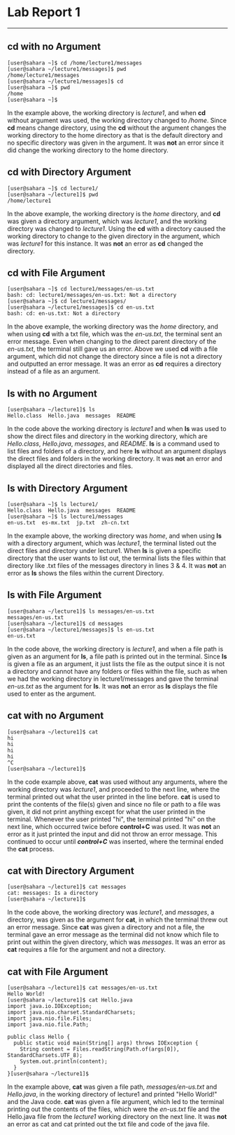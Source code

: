 # Lab Report 1
---

## cd with no Argument
```
[user@sahara ~]$ cd /home/lecture1/messages
[user@sahara ~/lecture1/messages]$ pwd
/home/lecture1/messages
[user@sahara ~/lecture1/messages]$ cd
[user@sahara ~]$ pwd
/home
[user@sahara ~]$
```
In the example above, the working directory is *lecture1*, and when **cd** without argument was used, the working directory changed to */home*. Since **cd** means change directory, using the **cd** without the argument changes the working directory to the home directory as that is the default directory and no specific directory was given in the argument.
It was **not** an error since it did change the working directory to the home directory.


## cd with Directory Argument
```
[user@sahara ~]$ cd lecture1/
[user@sahara ~/lecture1]$ pwd
/home/lecture1
```
In the above example, the working directory is the *home* directory, and **cd** was given a directory argument, which was *lecture1*, and the working directory was changed to *lecture1*. Using the **cd** with a directory caused the working directory to change to the given directory in the argument, which was *lecture1* for this instance.
It was **not** an error as **cd** changed the directory.


## cd with File Argument
```
[user@sahara ~]$ cd lecture1/messages/en-us.txt 
bash: cd: lecture1/messages/en-us.txt: Not a directory
[user@sahara ~]$ cd lecture1/messages/
[user@sahara ~/lecture1/messages]$ cd en-us.txt 
bash: cd: en-us.txt: Not a directory
```
In the above example, the working directory was the *home* directory, and when using **cd** with a txt file, which was the *en-us.txt*, the terminal sent an error message. Even when changing to the direct parent directory of the *en-us.txt*, the terminal still gave us an error. Above we used **cd** with a file argument, which did not change the directory since a file is not a directory and outputted an error message.
It was an error as **cd** requires a directory instead of a file as an argument.


## ls with no Argument
```
[user@sahara ~/lecture1]$ ls
Hello.class  Hello.java  messages  README
```
In the code above the working directory is *lecture1* and when **ls** was used to show the direct files and directory in the working directory, which are *Hello.class*, *Hello.java*, *messages*, and *README*. **ls** is a command used to list files and folders of a directory, and here **ls** without an argument displays the direct files and folders in the working directory.
It was **not** an error and displayed all the direct directories and files.

## ls with Directory Argument
```
[user@sahara ~]$ ls lecture1/
Hello.class  Hello.java  messages  README
[user@sahara ~]$ ls lecture1/messages
en-us.txt  es-mx.txt  jp.txt  zh-cn.txt
```
In the example above, the working directory was *home*, and when using **ls** with a directory argument, which was *lecture1*, the terminal listed out the direct files and directory under lecture1. When **ls** is given a specific directory that the user wants to list out, the terminal lists the files within that directory like .txt files of the messages directory in lines 3 & 4.
It was **not** an error as **ls** shows the files within the current Directory.

## ls with File Argument
```
[user@sahara ~/lecture1]$ ls messages/en-us.txt
messages/en-us.txt
[user@sahara ~/lecture1]$ cd messages
[user@sahara ~/lecture1/messages]$ ls en-us.txt
en-us.txt
```
In the code above, the working directory is *lecture1*, and when a file path is given as an argument for **ls**, a file path is printed out in the terminal. Since **ls** is given a file as an argument, it just lists the file as the output since it is not a directory and cannot have any folders or files within the file, such as when we had the working directory in lecture1/messages and gave the terminal *en-us.txt* as the argument for **ls**.
It was **not** an error as **ls** displays the file used to enter as the argument.

## cat with no Argument
```
[user@sahara ~/lecture1]$ cat
hi
hi
hi
hi
^C
[user@sahara ~/lecture1]$
```
In the code example above, **cat** was used without any arguments, where the working directory was *lecture1*, and proceeded to the next line, where the terminal printed out what the user printed in the line before. **cat** is used to print the contents of the file(s) given and since no file or path to a file was given, it did not print anything except for what the user printed in the terminal. Whenever the user printed "hi", the terminal printed "hi" on the next line, which occurred twice before **control+C** was used.
It was **not** an error as it just printed the input and did not throw an error message. This continued to occur until ***control+C*** was inserted, where the terminal ended the **cat** process.

## cat with Directory Argument
```
[user@sahara ~/lecture1]$ cat messages
cat: messages: Is a directory
[user@sahara ~/lecture1]$
```
In the code above, the working directory was *lecture1*, and *messages*, a directory, was given as the argument for **cat**, in which the terminal threw out an error message. Since **cat** was given a directory and not a file, the terminal gave an error message as the terminal did not know which file to print out within the given directory, which was *messages*.
It was an error as **cat** requires a file for the argument and not a directory.

## cat with File Argument
```
[user@sahara ~/lecture1]$ cat messages/en-us.txt
Hello World!
[user@sahara ~/lecture1]$ cat Hello.java
import java.io.IOException;
import java.nio.charset.StandardCharsets;
import java.nio.file.Files;
import java.nio.file.Path;

public class Hello {
  public static void main(String[] args) throws IOException {
    String content = Files.readString(Path.of(args[0]), StandardCharsets.UTF_8);    
    System.out.println(content);
  }
}[user@sahara ~/lecture1]$
```
In the example above, **cat** was given a file path, *messages/en-us.txt* and *Hello.java*, in the working directory of lecture1 and printed "Hello World!" and the Java code. **cat** was given a file argument, which led to the terminal printing out the contents of the files, which were the *en-us.txt* file and the Hello.java file from the *lecture1* working directory on the next line.
It was **not** an error as cat and cat printed out the txt file and code of the java file.
